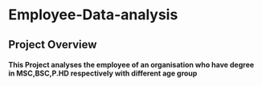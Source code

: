 # Employee-Data-analysis
## Project Overview
#### This Project analyses the employee of an organisation who have degree in MSC,BSC,P.HD respectively with different age group 
